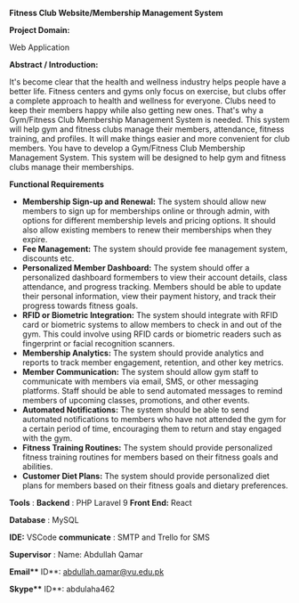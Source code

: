 **Fitness Club Website/Membership Management System**

**Project Domain:**

Web Application

**Abstract / Introduction:**

It's become clear that the health and wellness industry helps people have a better life. Fitness centers and gyms only focus on exercise, but clubs offer a complete approach to health and wellness for everyone. Clubs need to keep their members happy while also getting new ones. That's why a Gym/Fitness Club Membership Management System is needed. This system will help gym and fitness clubs manage their members, attendance, fitness training, and profiles. It will make things easier and more convenient for club members. You have to develop a Gym/Fitness Club Membership Management System. This system will be designed to help gym and fitness clubs manage their memberships.

**Functional Requirements**

-   **Membership Sign-up and Renewal:** The system should allow new members to sign up for memberships online or through admin, with options for different membership levels and pricing options. It should also allow existing members to renew their memberships when they expire.
-   **Fee Management:** The system should provide fee management system, discounts etc.
-   **Personalized Member Dashboard:** The system should offer a personalized dashboard formembers to view their account details, class attendance, and progress tracking. Members should be able to update their personal information, view their payment history, and track their progress towards fitness goals.
-   **RFID or Biometric Integration:** The system should integrate with RFID card or biometric systems to allow members to check in and out of the gym. This could involve using RFID cards or biometric readers such as fingerprint or facial recognition scanners.
-   **Membership Analytics:** The system should provide analytics and reports to track member engagement, retention, and other key metrics.
-   **Member Communication:** The system should allow gym staff to communicate with members via email, SMS, or other messaging platforms. Staff should be able to send automated messages to remind members of upcoming classes, promotions, and other events.
-   **Automated Notifications:** The system should be able to send automated notifications to members who have not attended the gym for a certain period of time, encouraging them to return and stay engaged with the gym.
-   **Fitness Training Routines:** The system should provide personalized fitness training routines for members based on their fitness goals and abilities.
-   **Customer Diet Plans:** The system should provide personalized diet plans for members based on their fitness goals and dietary preferences.

**Tools** :
**Backend** : PHP Laravel 9
**Front End:** React

**Database** : MySQL

**IDE:** VSCode
**communicate** : SMTP and Trello for SMS

**Supervisor** : Name: Abdullah Qamar

**Email\*\*** ID\*\*: [abdullah.qamar@vu.edu.pk](mailto:abdullah.qamar@vu.edu.pk)

**Skype\*\*** ID\*\*: abdulaha462
